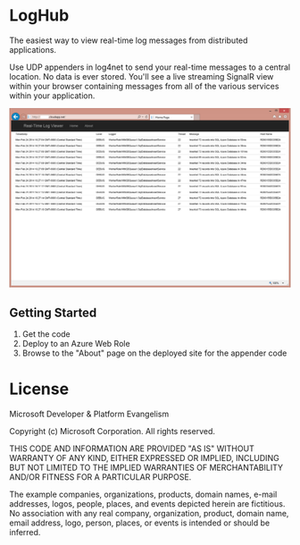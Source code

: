 # LogHub

The easiest way to view real-time log messages from distributed applications.

Use UDP appenders in log4net to send your real-time messages to a central location. No data is ever stored. You'll see a live streaming SignalR view within your browser containing messages from all of the various services within your application.

![Real-time Log View](screenshot.jpg)

## Getting Started

1. Get the code
2. Deploy to an Azure Web Role
3. Browse to the "About" page on the deployed site for the appender code 

# License

Microsoft Developer & Platform Evangelism

Copyright (c) Microsoft Corporation. All rights reserved.

THIS CODE AND INFORMATION ARE PROVIDED "AS IS" WITHOUT WARRANTY OF ANY KIND, EITHER EXPRESSED OR IMPLIED, INCLUDING BUT NOT LIMITED TO THE IMPLIED WARRANTIES OF MERCHANTABILITY AND/OR FITNESS FOR A PARTICULAR PURPOSE.

The example companies, organizations, products, domain names, e-mail addresses, logos, people, places, and events depicted herein are fictitious. No association with any real company, organization, product, domain name, email address, logo, person, places, or events is intended or should be inferred.

